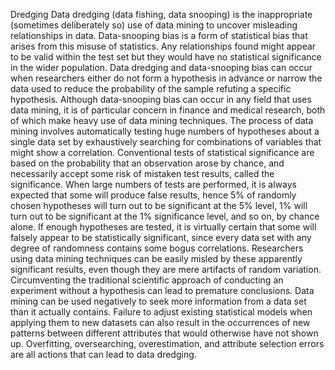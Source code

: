 Dredging 
Data dredging (data fishing, data snooping) is the inappropriate (sometimes deliberately so) use of data mining to uncover misleading relationships in data. Data-snooping bias is a form of statistical bias that arises from this misuse of statistics. Any relationships found might appear to be valid within the test set but they would have no statistical significance in the wider population.
Data dredging and data-snooping bias can occur when researchers either do not form a hypothesis in advance or narrow the data used to reduce the probability of the sample refuting a specific hypothesis. Although data-snooping bias can occur in any field that uses data mining, it is of particular concern in finance and medical research, both of which make heavy use of data mining techniques.
The process of data mining involves automatically testing huge numbers of hypotheses about a single data set by exhaustively searching for combinations of variables that might show a correlation. Conventional tests of statistical significance are based on the probability that an observation arose by chance, and necessarily accept some risk of mistaken test results, called the significance. When large numbers of tests are performed, it is always expected that some will produce 
false results, hence 5% of randomly chosen hypotheses will turn out to be significant at the 5% level, 1% will turn out to be significant at the 1% significance level, and so on, by chance alone.
If enough hypotheses are tested, it is virtually certain that some will falsely appear to be statistically significant, since every data set with any degree of randomness contains some bogus correlations. Researchers using data mining techniques can be easily misled by these apparently significant results, even though they are mere artifacts of random variation.
Circumventing the traditional scientific approach of conducting an experiment without a hypothesis can lead to premature conclusions. Data mining can be used negatively to seek more information from a data set than it actually contains. Failure to adjust existing statistical models when applying them to new datasets can also result in the occurrences of new patterns between different attributes that would otherwise have not shown up. Overfitting, oversearching, overestimation, and attribute selection errors are all actions that can lead to data dredging.
